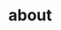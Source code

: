 <!--
 * @Descripttion: 
 * @version: 
 * @Author: zss
 * @Date: 2023-04-11 23:00:48
 * @LastEditors: zss
 * @LastEditTime: 2023-04-11 23:00:54
-->
# about